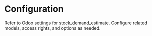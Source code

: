 # Configuration

Refer to Odoo settings for stock_demand_estimate. Configure related models, access rights, and options as needed.
